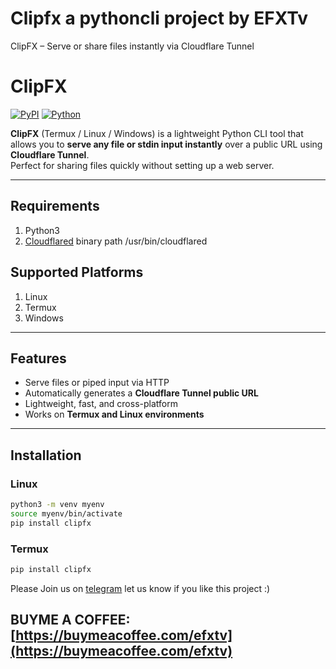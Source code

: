 # Clipfx a pythoncli project by EFXTv
ClipFX – Serve or share files instantly via Cloudflare Tunnel


# ClipFX

[![PyPI](https://img.shields.io/pypi/v/clipfx)](https://pypi.org/project/clipfx/)
[![Python](https://img.shields.io/pypi/pyversions/clipfx)](https://www.python.org/)



**ClipFX** (Termux / Linux / Windows) is a lightweight Python CLI tool that allows you to **serve any file or stdin input instantly** over a public URL using **Cloudflare Tunnel**.  
Perfect for sharing files quickly without setting up a web server.

---
## Requirements
1. Python3
2. [Cloudflared](https://github.com/cloudflare/cloudflared/releases) binary path /usr/bin/cloudflared

## Supported Platforms

1. Linux  
2. Termux  
3. Windows  

---

## Features

- Serve files or piped input via HTTP  
- Automatically generates a **Cloudflare Tunnel public URL**  
- Lightweight, fast, and cross-platform  
- Works on **Termux and Linux environments**  

---

## Installation

### Linux

```bash
python3 -m venv myenv
source myenv/bin/activate
pip install clipfx

```

### Termux 
```bash
pip install clipfx
```

Please Join us on [telegram](https://t.me/efxtv) let us know if you like this project :)

## BUYME A COFFEE: [https://buymeacoffee.com/efxtv](https://buymeacoffee.com/efxtv)

